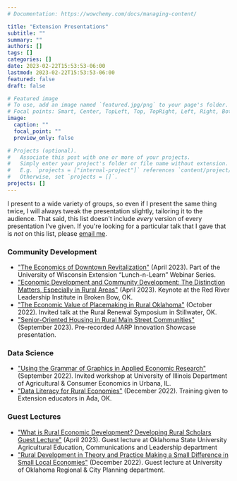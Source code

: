 ```yaml
---
# Documentation: https://wowchemy.com/docs/managing-content/

title: "Extension Presentations"
subtitle: ""
summary: ""
authors: []
tags: []
categories: []
date: 2023-02-22T15:53:53-06:00
lastmod: 2023-02-22T15:53:53-06:00
featured: false
draft: false

# Featured image
# To use, add an image named `featured.jpg/png` to your page's folder.
# Focal points: Smart, Center, TopLeft, Top, TopRight, Left, Right, BottomLeft, Bottom, BottomRight.
image:
  caption: ""
  focal_point: ""
  preview_only: false

# Projects (optional).
#   Associate this post with one or more of your projects.
#   Simply enter your project's folder or file name without extension.
#   E.g. `projects = ["internal-project"]` references `content/project/deep-learning/index.md`.
#   Otherwise, set `projects = []`.
projects: []
---
```


I present to a wide variety of groups, so even if I present the same thing twice, I will always tweak the presentation slightly, tailoring it to the audience. That said, this list doesn't include *every* version of every presentation I've given. If you're looking for a particular talk that I gave that is *not* on this list, please [email me](mailto:andrew.vanleuven@okstate.edu).

### **Community Development**

* ["The Economics of Downtown Revitalization"](/files/slides/extension_slides/uw_lnl_slides.pdf) (April 2023). Part of the University of
Wisconsin Extension “Lunch-n-Learn” Webinar Series.
* ["Economic Development and Community Development: The Distinction Matters, Especially in Rural Areas"](/files/slides/extension_slides/rrli_slides.pdf) (April 2023). Keynote at the Red River Leadership Institute in Broken Bow, OK.
* ["The Economic Value of Placemaking in Rural Oklahoma"](/files/slides/extension_slides/rri_slides.pdf) (October 2022). Invited talk at the Rural Renewal Symposium in Stillwater, OK.
* ["Senior-Oriented Housing in Rural Main Street Communities"](/files/slides/extension_slides/aarp_slides.pdf) (September 2023). Pre-recorded AARP Innovation Showcase presentation.

### **Data Science**
* ["Using the Grammar of Graphics in Applied Economic Research"](/files/slides/extension_slides/uiuc_slides.pdf) (September 2022). Invited workshop at University of Illinois Department of Agricultural & Consumer Economics in Urbana, IL.
* ["Data Literacy for Rural Economies"](/files/slides/extension_slides/data_literacy_slides.pdf) (December 2022). Training given to Extension educators in Ada, OK.


### **Guest Lectures**
* ["What is Rural Economic Development? Developing Rural Scholars Guest Lecture"](/files/slides/extension_slides/rs_lecture_slides.pdf) (April 2023). Guest lecture at Oklahoma State University Agricultural Education, Communications and Leadership department
* ["Rural Development in Theory and Practice Making a Small Difference in Small Local Economies"](/files/slides/extension_slides/ou_lecture_slides.pdf) (December 2022). Guest lecture at University of Oklahoma Regional & City Planning department.
